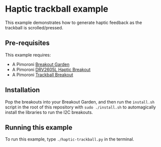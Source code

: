# Haptic trackball example

This example demonstrates how to generate haptic feedback
as the trackball is scrolled/pressed.

## Pre-requisites

This example requires:

- A Pimoroni [Breakout Garden](https://shop.pimoroni.com/products/breakout-garden-hat-i2c-spi)
- A Pimoroni [DRV2605L Haptic Breakout](https://shop.pimoroni.com/products/drv2605l-linear-actuator-haptic-breakout)
- A Pimoroni [Trackball Breakout](https://shop.pimoroni.com/products/trackball-breakout)

## Installation

Pop the breakouts into your Breakout Garden, and then run the `install.sh`
script in the root of this repository with `sudo ./install.sh` to automagically
install the libraries to run the I2C breakouts.

## Running this example

To run this example, type `./haptic-trackball.py` in the terminal.
